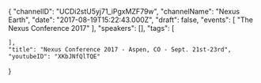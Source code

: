 {
    "channelID": "UCDi2stU5yj71_iPgxMZF79w",
    "channelName": "Nexus Earth",
    "date": "2017-08-19T15:22:43.000Z",
    "draft": false,
    "events": [
        "The Nexus Conference 2017"
    ],
    "speakers": [],
    "tags": [

    ],
    "title": "Nexus Conference 2017 - Aspen, CO - Sept. 21st-23rd",
    "youtubeID": "XKbJNfQlTQE"
}
